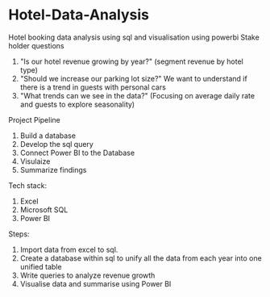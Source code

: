 # Hotel-Data-Analysis
Hotel booking data analysis using sql and visualisation using powerbi
Stake holder questions

1. "Is our hotel revenue growing by year?" (segment revenue by hotel type)
2. "Should we increase our parking lot size?" 
We want to understand if there is a trend in guests with personal cars
3. "What trends can we see in the data?" 
(Focusing on average daily rate and guests to explore seasonality)

Project Pipeline
1. Build a database
2. Develop the sql query
3. Connect Power BI to the Database
4. Visulaize
5. Summarize findings

Tech stack:
1. Excel
2. Microsoft SQL
3. Power BI


Steps:
1. Import data from excel to sql.
2. Create a database within sql to unify all the data from each year into one unified table
3. Write queries to analyze revenue growth
4. Visualise data and summarise using Power BI

